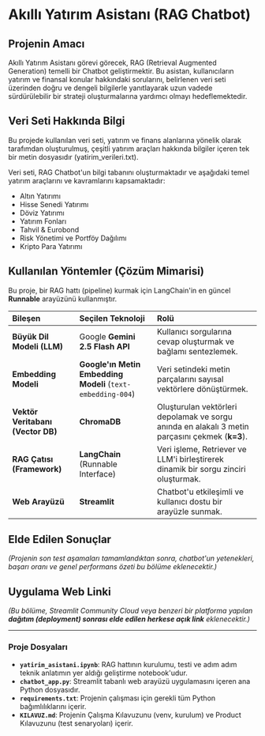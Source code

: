 # Akıllı Yatırım Asistanı (RAG Chatbot)

## Projenin Amacı 
Akıllı Yatırım Asistanı görevi görecek, RAG (Retrieval Augmented Generation) temelli bir Chatbot geliştirmektir. Bu asistan, kullanıcıların yatırım ve finansal konular hakkındaki sorularını, belirlenen veri seti üzerinden doğru ve dengeli bilgilerle yanıtlayarak uzun vadede sürdürülebilir bir strateji oluşturmalarına yardımcı olmayı hedeflemektedir.

## Veri Seti Hakkında Bilgi 
Bu projede kullanılan veri seti, yatırım ve finans alanlarına yönelik olarak tarafımdan oluşturulmuş, çeşitli yatırım araçları hakkında bilgiler içeren tek bir metin dosyasıdır (yatirim_verileri.txt).

Veri seti, RAG Chatbot'un bilgi tabanını oluşturmaktadır ve aşağıdaki temel yatırım araçlarını ve kavramlarını kapsamaktadır:

* Altın Yatırımı
* Hisse Senedi Yatırımı
* Döviz Yatırımı
* Yatırım Fonları
* Tahvil & Eurobond
* Risk Yönetimi ve Portföy Dağılımı
* Kripto Para Yatırımı

## Kullanılan Yöntemler (Çözüm Mimarisi) 

Bu proje, bir RAG hattı (pipeline) kurmak için LangChain'in en güncel **Runnable** arayüzünü kullanmıştır.

| Bileşen | Seçilen Teknoloji | Rolü |
| :--- | :--- | :--- |
| **Büyük Dil Modeli (LLM)** | Google **Gemini 2.5 Flash API** | Kullanıcı sorgularına cevap oluşturmak ve bağlamı sentezlemek. |
| **Embedding Modeli** | **Google'ın Metin Embedding Modeli** (`text-embedding-004`) | Veri setindeki metin parçalarını sayısal vektörlere dönüştürmek. |
| **Vektör Veritabanı (Vector DB)** | **ChromaDB** | Oluşturulan vektörleri depolamak ve sorgu anında en alakalı 3 metin parçasını çekmek (**k=3**). |
| **RAG Çatısı (Framework)** | **LangChain** (Runnable Interface) | Veri işleme, Retriever ve LLM'i birleştirerek dinamik bir sorgu zinciri oluşturmak. |
| **Web Arayüzü** | **Streamlit** | Chatbot'u etkileşimli ve kullanıcı dostu bir arayüzle sunmak. |

## Elde Edilen Sonuçlar 
*(Projenin son test aşamaları tamamlandıktan sonra, chatbot'un yetenekleri, başarı oranı ve genel performans özeti bu bölüme eklenecektir.)*

## Uygulama Web Linki
*(Bu bölüme, Streamlit Community Cloud veya benzeri bir platforma yapılan **dağıtım (deployment) sonrası elde edilen herkese açık link** eklenecektir.)*

---

### Proje Dosyaları

* **`yatirim_asistani.ipynb`**: RAG hattının kurulumu, testi ve adım adım teknik anlatımın yer aldığı geliştirme notebook'udur.
* **`chatbot_app.py`**: Streamlit tabanlı web arayüzü uygulamasını içeren ana Python dosyasıdır.
* **`requirements.txt`**: Projenin çalışması için gerekli tüm Python bağımlılıklarını içerir.
* **`KILAVUZ.md`**: Projenin Çalışma Kılavuzunu (venv, kurulum) ve Product Kılavuzunu (test senaryoları) içerir.
